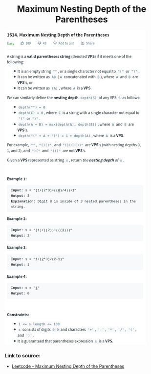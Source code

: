 <h1 align="center">Maximum Nesting Depth of the Parentheses</h1>

![alt text](https://raw.githubusercontent.com/matthew01lokiet/Github-repos-images/main/Algs/String/gxmc3Y0I_o.png)


### Link to source: 
- <a href="https://leetcode.com/problems/maximum-nesting-depth-of-the-parentheses/">Leetcode - Maximum Nesting Depth of the Parentheses</a>


